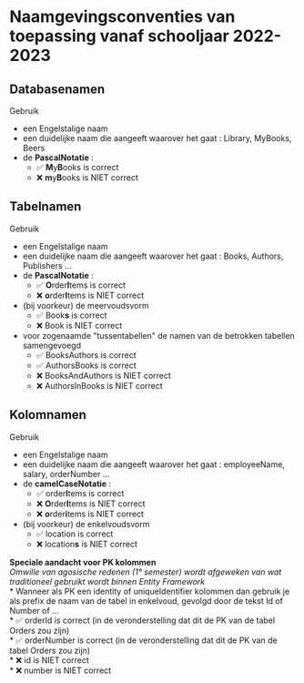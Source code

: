 # Naamgevingsconventies van toepassing vanaf schooljaar 2022-2023

## Databasenamen
  Gebruik  
  * een Engelstalige naam  
  * een duidelijke naam die aangeeft waarover het gaat : Library, MyBooks, Beers  
  * de **PascalNotatie** :   
    * :white_check_mark: **M**y**B**ooks is correct  
    * :x: **m**y**B**ooks is NIET correct  
  
## Tabelnamen  
  Gebruik
  * een Engelstalige naam
  * een duidelijke naam die aangeeft waarover het gaat : Books, Authors, Publishers ...
  * de **PascalNotatie** :
    * :white_check_mark: **O**rder**I**tems is correct
    * :x: **o**rder**I**tems is NIET correct 
  * (bij voorkeur) de meervoudsvorm  
    *  :white_check_mark: Book**s** is correct  
    * :x: Book is NIET correct  
  * voor zogenaamde "tussentabellen" de namen van de betrokken tabellen samengevoegd     
    *  :white_check_mark: BooksAuthors is correct  
    *  :white_check_mark: AuthorsBooks is correct  
    * :x: BooksAndAuthors is NIET correct    
    * :x: AuthorsInBooks is NIET correct    
## Kolomnamen   
  Gebruik
  * een Engelstalige naam
  * een duidelijke naam die aangeeft waarover het gaat : employeeName, salary, orderNumber ...
  * de **camelCaseNotatie** :
    * :white_check_mark: order**I**tems is correct
    * :x: **O**rder**I**tems is NIET correct   
    * :x: **o**rder**i**tems is NIET correct 
  * (bij voorkeur) de enkelvoudsvorm  
    *  :white_check_mark: location is correct  
    * :x: location**s** is NIET correct  
  
  **Speciale aandacht voor PK kolommen**  
    *Omwille van agosische redenen (1° semester) wordt afgeweken van wat traditioneel gebruikt wordt binnen Entity Framework*  
    * Wanneer als PK een identity of uniqueIdentifier kolommen dan gebruik je als prefix de naam van de tabel in enkelvoud, gevolgd door de tekst Id of Number of ...  
      * :white_check_mark: orderId is correct (in de veronderstelling dat dit de PK van de tabel Orders zou zijn)  
      * :white_check_mark: orderNumber is correct (in de veronderstelling dat dit de PK van de tabel Orders zou zijn)        
      * :x: id is NIET correct    
      * :x: number is NIET correct 
